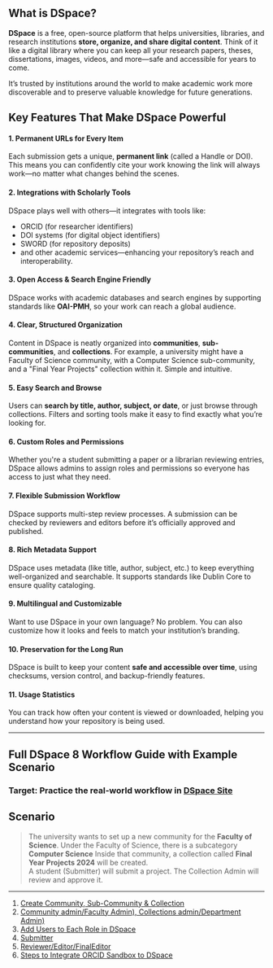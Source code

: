 ##  What is DSpace?

**DSpace** is a free, open-source platform that helps universities, libraries, and research institutions **store, organize, and share digital content**. Think of it like a digital library where you can keep all your research papers, theses, dissertations, images, videos, and more—safe and accessible for years to come.

It’s trusted by institutions around the world to make academic work more discoverable and to preserve valuable knowledge for future generations.


##  Key Features That Make DSpace Powerful

####  **1. Permanent URLs for Every Item** 
Each submission gets a unique, **permanent link** (called a Handle or DOI). This means you can confidently cite your work knowing the link will always work—no matter what changes behind the scenes.

#### **2. Integrations with Scholarly Tools**

DSpace plays well with others—it integrates with tools like:
- ORCID (for researcher identifiers)
- DOI systems (for digital object identifiers)
- SWORD (for repository deposits)
- and other academic services—enhancing your repository’s reach and interoperability.

####  **3. Open Access & Search Engine Friendly**

DSpace works with academic databases and search engines by supporting standards like **OAI-PMH**, so your work can reach a global audience.

####  **4. Clear, Structured Organization**  
Content in DSpace is neatly organized into **communities**, **sub-communities**, and **collections**. For example, a university might have a Faculty of Science community, with a Computer Science sub-community, and a "Final Year Projects" collection within it. Simple and intuitive.

####  **5. Easy Search and Browse**

Users can **search by title, author, subject, or date**, or just browse through collections. Filters and sorting tools make it easy to find exactly what you’re looking for.

####  **6.  Custom Roles and Permissions**

Whether you're a student submitting a paper or a librarian reviewing entries, DSpace allows admins to assign roles and permissions so everyone has access to just what they need.

####  **7. Flexible Submission Workflow**

DSpace supports multi-step review processes. A submission can be checked by reviewers and editors before it’s officially approved and published.

####  **8. Rich Metadata Support**

DSpace uses metadata (like title, author, subject, etc.) to keep everything well-organized and searchable. It supports standards like Dublin Core to ensure quality cataloging.

####  **9. Multilingual and Customizable**

Want to use DSpace in your own language? No problem. You can also customize how it looks and feels to match your institution’s branding.

####  **10. Preservation for the Long Run**

DSpace is built to keep your content **safe and accessible over time**, using checksums, version control, and backup-friendly features.

####  **11. Usage Statistics**

You can track how often your content is viewed or downloaded, helping you understand how your repository is being used.

---


<!--
### **Role Descriptions in DSpace 8**
1. **Submitter** is the person who uploads items like theses, research papers, or reports to the DSpace repository. Usually, this could be a student, researcher, or faculty member. Their role is to start the submission process by filling out the required metadata (like title, author, and abstract) and uploading their files. Submitters can revise or delete their drafts until the item moves into the review workflow.
2. **Reviewer** is the first person to check a submitted item. Think of them as the quality checker who ensures the work is relevant, complete, and follows basic submission standards. They can either approve the item, request changes, or reject it. Reviewers often leave feedback for the submitter if anything needs improvement. This role is commonly filled by professors, supervisors, or academic staff involved in evaluating student or research work.
3. **Editor** comes in after the reviewer, focusing mainly on the details. Their job is to clean up and verify the metadata — making sure that everything like author names, subjects, and titles are correct and formatted properly. Editors don’t usually change the content itself, but they help make sure submissions are well-organized and searchable. Librarians or metadata specialists often fill this role.
4. **Final Editor** is the last stop before an item is officially published in the repository. They double-check everything — from content to metadata — to make sure it meets the institution’s standards. Once the final editor approves the item, it becomes part of the public repository. This role is typically given to senior library staff or someone with a strong understanding of both metadata and repository policies.
5. **Collection Admin** manages everything within a specific collection — for example, “Final Year Projects 2024.” They oversee submissions, assign roles like reviewers or editors, and make sure the items meet the collection’s standards. Collection admins can also change settings, update descriptions, and handle issues related to that specific collection. They’re usually librarians or departmental coordinators.
6. **Community Admin** is responsible for a whole community, like a faculty or department (e.g., Faculty of Science). They can create collections, assign Collection Admins, and manage policies at the community level. While they don't have full system control like a Site Admin, they play a big role in organizing and maintaining structure across several collections. Faculty administrators or departmental heads usually take on this role.
7. **Site Admin** has full control over the entire DSpace system. They can create users, set up roles, configure workflows, manage metadata schemas, and customize system-wide settings. If something needs to be changed at the platform level — whether it's a bug fix or a new feature — the Site Admin handles it. This is typically the role of an IT admin, system developer, or repository manager.

---
-->


##  Full DSpace 8 Workflow Guide with Example Scenario
###  Target: Practice the real-world workflow in [DSpace Site](https://dspace.ac.lk/)
##  **Scenario**

> The university wants to set up a new community for the **Faculty of Science**.
> Under the Faculty of Science, there is a subcategory **Computer Science**
> Inside that community, a collection called **Final Year Projects 2024** will be created.  
> A student (Submitter) will submit a project. The Collection Admin will review and approve it.

---


1. [Create Community, Sub-Community & Collection](https://raw.githubusercontent.com/LEARN-LK/DSpace/main/siteadmin.md)
2. [Community admin/Faculty Admin), Collections admin/Department Admin)](https://raw.githubusercontent.com/LEARN-LK/DSpace/main/Community&Collection-Admin.md)
3. [Add Users to Each Role in DSpace](https://raw.githubusercontent.com/LEARN-LK/DSpace/main/AddUserstoDSpace.md)
4. [Submitter](https://raw.githubusercontent.com/LEARN-LK/DSpace/main/Submitter.md)
5. [Reviewer/Editor/FinalEditor](https://raw.githubusercontent.com/LEARN-LK/DSpace/main/reviewer_editor_finalEditor.md)
6. [Steps to Integrate ORCID Sandbox to DSpace](https://raw.githubusercontent.com/LEARN-LK/DSpace/main/Integrate-ORCID-Sandbox.md)








